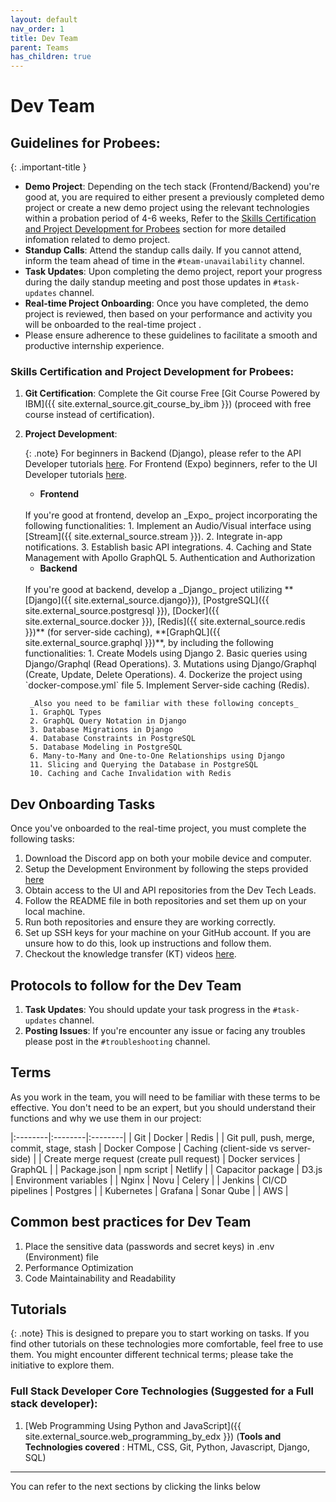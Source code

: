 ```yaml
---
layout: default
nav_order: 1
title: Dev Team
parent: Teams
has_children: true
---
```



# Dev Team

## Guidelines for Probees:

{: .important-title }
>
- **Demo Project**: Depending on the tech stack (Frontend/Backend) you're good at, you are required to either present a previously completed demo project or create a new demo project using the relevant technologies within a probation period of 4-6 weeks, Refer to the [Skills Certification and Project Development for Probees](#skills-certification-and-project-development-for-probees) section for more detailed infomation related to demo project.
- **Standup Calls**: Attend the standup calls daily. If you cannot attend, inform the team ahead of time in the `#team-unavailability` channel.
- **Task Updates**: Upon completing the demo project, report your progress during the daily standup meeting and post those updates in `#task-updates` channel.
- **Real-time Project Onboarding**: Once you have completed, the demo project is reviewed, then based on your performance and activity you will be onboarded to the real-time project .
- Please ensure adherence to these guidelines to facilitate a smooth and productive internship experience.

### **Skills Certification and Project Development for Probees:**

1. **Git Certification**: Complete the Git course  Free [Git Course Powered by IBM]({{ site.external_source.git_course_by_ibm }}) (proceed with free course instead of certification).

2. **Project Development**: 

   {: .note}
   For beginners in Backend (Django), please refer to the API Developer tutorials [here](/docs/teams/01-dev-team/05-api-developer#tutorials). For Frontend (Expo) beginners, refer to the UI Developer tutorials [here](/docs/teams/01-dev-team/04-ui-developer#tutorials).
   
   - **Frontend**
   <br>
        If you're good at frontend, develop an _Expo_ project incorporating the following functionalities:
        1. Implement an Audio/Visual interface using [Stream]({{ site.external_source.stream }}).
        2. Integrate in-app notifications.
        3. Establish basic API integrations.
        4. Caching and State Management with Apollo GraphQL
        5. Authentication and Authorization 

   - **Backend**
   <br>
        If you're good at backend, develop a _Django_ project utilizing **[Django]({{ site.external_source.django}}), [PostgreSQL]({{ site.external_source.postgresql }}), [Docker]({{ site.external_source.docker }}), [Redis]({{ site.external_source.redis }})** (for server-side caching), **[GraphQL]({{ site.external_source.graphql }})**, by including the following functionalities:
        1. Create Models using Django
        2. Basic queries using Django/Graphql (Read Operations).
        3. Mutations using Django/Graphql (Create, Update, Delete Operations).
        4. Dockerize the project using `docker-compose.yml` file
        5. Implement Server-side caching (Redis).

        _Also you need to be familiar with these following concepts_
        1. GraphQL Types
        2. GraphQL Query Notation in Django
        3. Database Migrations in Django
        4. Database Constraints in PostgreSQL
        5. Database Modeling in PostgreSQL
        6. Many-to-Many and One-to-One Relationships using Django
        11. Slicing and Querying the Database in PostgreSQL
        10. Caching and Cache Invalidation with Redis

## Dev Onboarding Tasks

Once you've onboarded to the real-time project, you must complete the following tasks:

1. Download the Discord app on both your mobile device and computer.
2. Setup the Development Environment by following the steps provided [here](/docs/teams/01-dev-team/01-env-setup-kt-videos/#development-environment-setup)
2. Obtain access to the UI and API repositories from the Dev Tech Leads.
3. Follow the README file in both repositories and set them up on your local machine.
4. Run both repositories and ensure they are working correctly.
5. Set up SSH keys for your machine on your GitHub account. If you are unsure how to do this, look up instructions and follow them.
6. Checkout the knowledge transfer (KT) videos [here](/docs/teams/01-dev-team/01-env-setup-kt-videos/#kt-videos).


## Protocols to follow for the Dev Team

1. **Task Updates**: You should update your task progress in the `#task-updates` channel.
2. **Posting Issues**: If you're encounter any issue or facing any troubles please post in the `#troubleshooting` channel.


## Terms

As you work in the team, you will need to be familiar with these terms to be effective. You don't need to be an expert, but you should understand their functions and why we use them in our project:

|:--------|:--------|:--------|
| Git | Docker | Redis |
| Git pull, push, merge, commit, stage, stash | Docker Compose | Caching (client-side vs server-side) |
| Create merge request (create pull request) | Docker services | GraphQL |
| Package.json | npm script | Netlify |
| Capacitor package | D3.js | Environment variables |
| Nginx | Novu | Celery |
| Jenkins | CI/CD pipelines | Postgres |
| Kubernetes | Grafana | Sonar Qube |
| AWS |  

## Common best practices for Dev Team

1. Place the sensitive data (passwords and secret keys) in .env (Environment) file
2. Performance Optimization 
3. Code Maintainability and Readability

## Tutorials

{: .note}
This is designed to prepare you to start working on tasks. If you find other tutorials on these technologies more comfortable, feel free to use them. You might encounter different technical terms; please take the initiative to explore them.

### **Full Stack Developer Core Technologies (Suggested for a Full stack developer):**
1. [Web Programming Using Python and JavaScript]({{ site.external_source.web_programming_by_edx }}) (**Tools and Technologies covered** : HTML, CSS, Git, Python, Javascript, Django, SQL)

---
You can refer to the next sections by clicking the links below 
